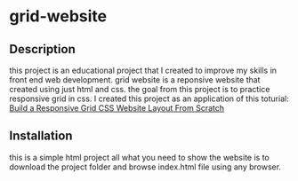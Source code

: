 # grid-website

## Description
this project is an educational project that I created to improve my skills in front end web development.
grid website is a reponsive website that created using just html and css. 
the goal from this project is to practice responsive grid in css. 
I created this project as an application of this toturial: [Build a Responsive Grid CSS Website Layout From Scratch](https://youtu.be/moBhzSC455o)

## Installation
this is a simple html project all what you need to show the website is to download the project folder and browse index.html file using any browser.
